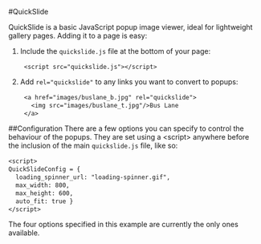 #QuickSlide

QuickSlide is a basic JavaScript popup image viewer, ideal for lightweight
gallery pages. Adding it to a page is easy:

1. Include the `quickslide.js` file at the bottom of your page:

        <script src="quickslide.js"></script>

2. Add `rel="quickslide"` to any links you want to convert to popups:

        <a href="images/buslane_b.jpg" rel="quickslide">
          <img src="images/buslane_t.jpg"/>Bus Lane
        </a>

##Configuration
There are a few options you can specify to control the behaviour of the popups. They are set using a &lt;script&gt; anywhere before the inclusion of the main `quickslide.js` file, like so:

    <script>
    QuickSlideConfig = {
      loading_spinner_url: "loading-spinner.gif",
      max_width: 800,
      max_height: 600,
      auto_fit: true }
    </script>

The four options specified in this example are currently the only ones
available.
